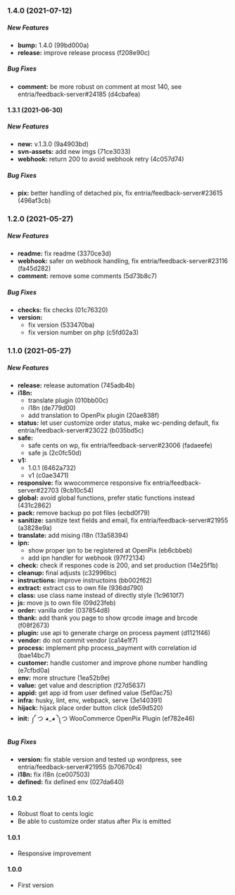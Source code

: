 ### 1.4.0 (2021-07-12)

##### New Features

* **bump:**  1.4.0 (99bd000a)
* **release:**  improve release process (f208e90c)

##### Bug Fixes

* **comment:**  be more robust on comment at most 140, see entria/feedback-server#24185 (d4cbafea)

#### 1.3.1 (2021-06-30)

##### New Features

* **new:**  v.1.3.0 (9a4903bd)
* **svn-assets:**  add new imgs (71ce3033)
* **webhook:**  return 200 to avoid webhook retry (4c057d74)

##### Bug Fixes

* **pix:**  better handling of detached pix, fix entria/feedback-server#23615 (496af3cb)

### 1.2.0 (2021-05-27)

##### New Features

* **readme:**  fix readme (3370ce3d)
* **webhook:**  safer on webhook handling, fix entria/feedback-server#23116 (fa45d282)
* **comment:**  remove some comments (5d73b8c7)

##### Bug Fixes

* **checks:**  fix checks (01c76320)
* **version:**
  *  fix version (533470ba)
  *  fix version number on php (c5fd02a3)

### 1.1.0 (2021-05-27)

##### New Features

* **release:**  release automation (745adb4b)
* **i18n:**
  *  translate plugin (010bb00c)
  *  i18n (de779d00)
  *  add translation to OpenPix plugin (20ae838f)
* **status:**  let user customize order status, make wc-pending default, fix entria/feedback-server#23022 (b035bd5c)
* **safe:**
  *  safe cents on wp, fix entria/feedback-server#23006 (fadaeefe)
  *  safe js (2c0fc50d)
* **v1:**
  *  1.0.1 (6462a732)
  *  v1 (c0ae3471)
* **responsive:**  fix wwocommerce responsive fix entria/feedback-server#22703 (9cb10c54)
* **global:**  avoid global functions, prefer static functions instead (431c2862)
* **pack:**  remove backup po pot files (ecbd0f79)
* **sanitize:**  sanitize text fields and email, fix entria/feedback-server#21955 (a3828e9a)
* **translate:**  add mising i18n (13a58394)
* **ipn:**
  *  show proper ipn to be registered at OpenPix (eb6cbbeb)
  *  add ipn handler for webhook (97f72134)
* **check:**  check if respones code is 200, and set production (14e25f1b)
* **cleanup:**  final adjusts (c32996bc)
* **instructions:**  improve instructoins (bb002f62)
* **extract:**  extract css to own file (936dd790)
* **class:**  use class name instead of directly style (1c9610f7)
* **js:**  move js to own file (09d23feb)
* **order:**  vanilla order (037854d8)
* **thank:**  add thank you page to show qrcode image and brcode (f08f2673)
* **plugin:**  use api to generate charge on process payment (d1121f46)
* **vendor:**  do not commit vendor (ca14e1f7)
* **process:**  implement php process_payment with correlation id (bae14bc7)
* **customer:**  handle customer and improve phone number handling (e7cfbd0a)
* **env:**  more structure (1ea52b9e)
* **value:**  get value and description (f27d5637)
* **appid:**  get app id from user defined value (5ef0ac75)
* **infra:**  husky, lint, env, webpack, serve (3e140391)
* **hijack:**  hijack place order button click (de59d520)
* **init:**  ༼ つ ◕_◕ ༽つ  WooCommerce OpenPix Plugin (ef782e46)

##### Bug Fixes

* **version:**  fix stable version and tested up wordpress, see entria/feedback-server#21955 (b70670c4)
* **i18n:**  fix i18n (ce007503)
* **defined:**  fix defined env (027da640)

#### 1.0.2

- Robust float to cents logic
- Be able to customize order status after Pix is emitted

#### 1.0.1

- Responsive improvement

#### 1.0.0

* First version